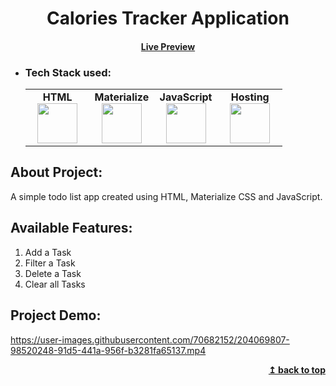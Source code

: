 <h1 align="center">Calories Tracker Application</h1> 
<h4 align="center"><a href="https://naveenkumar-j.github.io/Todo-List-Application-using-JavaScript/" target="_blank">Live Preview</a></h4> 

- ### Tech Stack used:
	<center>
		<table>
			<tbody>
				<tr>
					<td width="25%" align="center">
						<span><strong>HTML</strong></span><br/>
						<img height="64px" width="64px" src="https://github.com/uiwjs/file-icons/blob/master/icon/html.svg">
					</td>
					<td width="25%" align="center">
						<span><strong>Materialize</strong></span><br/>
						<img height="64px" width="64px" src="https://github.com/prplx/svg-logos/blob/master/svg/materialize.svg">
					</td>
          <td width="25%" align="center">
						<span><strong>JavaScript</strong></span><br/>
						<img height="64px" width="64px" src="https://github.com/uiwjs/file-icons/blob/master/icon/javascript.svg">
					</td>
          <td width="25%" align="center">
						<span><strong>Hosting</strong></span><br/>
						<img height="64px" width="64px" src="https://github.com/rdimascio/icons/blob/master/icons/light/github.svg">
					</td>
				</tr>
			</tbody>
		</table>
	</center>

## About Project:
A simple todo list app created using HTML, Materialize CSS and JavaScript.

## Available Features:
1. Add a Task
2. Filter a Task
3. Delete a Task
4. Clear all Tasks

## Project Demo:
https://user-images.githubusercontent.com/70682152/204069807-98520248-91d5-441a-956f-b3281fa65137.mp4

<div align="right">
    <b><a href="#">↥ back to top</a></b>
</div>

